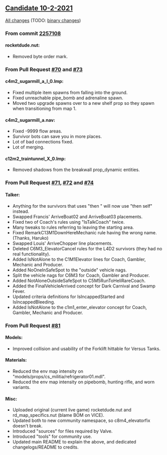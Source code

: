 ## [Candidate 10-2-2021](https://github.com/Tsuey/L4D2-Community-Update/releases/tag/v1.1.1)

[All changes](https://github.com/Tsuey/L4D2-Community-Update/compare/v1.1.0...v1.1.1#files_bucket) (TODO: [binary changes](#))

### From commit [2257108](https://github.com/Tsuey/L4D2-Community-Update/commit/2257108)
#### rocketdude.nut:

- Removed byte order mark.

### From Pull Request [#70](https://github.com/Tsuey/L4D2-Community-Update/pull/70) and [#73](https://github.com/Tsuey/L4D2-Community-Update/pull/73)
#### c4m2_sugarmill_a_l_0.lmp:

- Fixed multiple item spawns from falling into the ground.
- Fixed unreachable pipe_bomb and adrenaline spawn.
- Moved two upgrade spawns over to a new shelf prop so they spawn when transitioning from map 1.

#### c4m2_sugarmill_a.nav:

- Fixed -9999 flow areas.
- Survivor bots can save you in more places.
- Lot of bad connections fixed.
- Lot of merging.

#### c12m2_traintunnel_X_0.lmp:

- Removed shadows from the breakwall prop_dynamic entities.

### From Pull Request [#71](https://github.com/Tsuey/L4D2-Community-Update/pull/71), [#72](https://github.com/Tsuey/L4D2-Community-Update/pull/72) and [#74](https://github.com/Tsuey/L4D2-Community-Update/pull/74)
#### Talker:

- Anything for the survivors that uses "then " will now use "then self" instead.
- Swapped Francis' ArriveBoat02 and ArriveBoat03 placements.
- Fixed two of Coach's rules using "IsTalkCoach" twice.
- Many tweaks to rules referring to leaving the starting area.
- Fixed RemarkC13M1DownHereMechanic rule having the wrong name. (Thanks, Haruko)
- Swapped Louis' ArriveChopper line placements.
- Deleted C6M3_ElevatorCancel rules for the L4D2 survivors (they had no real functionality).
- Added IsNotAlone to the C1M1Elevator lines for Coach, Gambler, Mechanic and Producer.
- Added NoOneInSafeSpot to the "outside" vehicle nags.
- Split the vehicle nags for C6M3 for Coach, Gambler and Producer.
- Added NotAloneOutsideSafeSpot to C5M5RunToHeliRareCoach.
- Added the FinalVehicleArrived concept for Dark Carnival and Swamp Fever.
- Updated criteria definitions for IsIncappedStarted and IsIncappedBleeding.
- Added IsNotAlone to the c1m1_enter_elevator concept for Coach, Gambler, Mechanic and Producer.

### From Pull Request [#81](https://github.com/Tsuey/L4D2-Community-Update/pull/81)
#### Models:

- Improved collision and usability of the Forklift hittable for Versus Tanks.

#### Materials:

- Reduced the env map intensity on "models/props/cs_militia/refrigerator01.mdl".
- Reduced the env map intensity on pipebomb, hunting rifle, and worn variants.

#### Misc:

- Uploaded original (current live game) rocketdude.nut and rd_map_specifics.nut (blame BOM on VICE).
- Updated both to new community namespace, so c8m4_elevatorfix doesn't break.
- Introduced "sources" for files required by Valve.
- Introduced "tools" for community use.
- Updated main README to explain the above, and dedicated changelogs/README to credits.